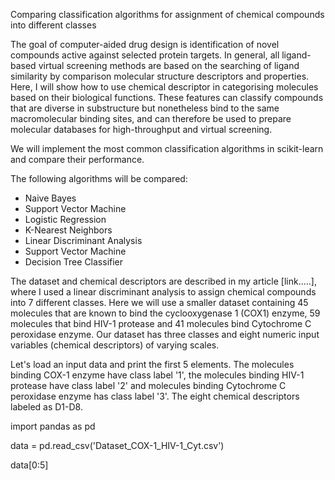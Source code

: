  Comparing classification algorithms for assignment of chemical compounds into different classes

 The goal of computer-aided drug design is identification of 
 novel compounds active against selected protein targets. In general, 
 all ligand-based virtual screening methods are based on the searching of 
 ligand similarity by comparison molecular structure descriptors and properties. 
 Here, I will show how to use chemical descriptor in categorising molecules 
 based on their biological functions. These features can classify compounds 
 that are diverse in substructure but nonetheless bind to the same 
 macromolecular binding sites, and can therefore be used to prepare molecular 
 databases for high-throughput and virtual screening.

 We will implement the most common classification algorithms in scikit-learn and
 compare their performance.

 The following algorithms will be compared:

 - Naive Bayes
 - Support Vector Machine
 - Logistic Regression
 - K-Nearest Neighbors
 - Linear Discriminant Analysis
 - Support Vector Machine
 - Decision Tree Classifier

 The dataset and chemical descriptors are described in my article [link.....], where 
 I used a linear discriminant analysis to assign chemical compounds into 7 different 
 classes.
 Here we will use a smaller dataset containing 45 molecules that are known to bind
 the cyclooxygenase 1 (COX1) enzyme, 59 molecules that bind HIV-1 protease and 41 molecules bind 
 Cytochrome C peroxidase enzyme.
 Our dataset has three classes and eight numeric input variables (chemical descriptors) of varying scales.

 Let's load an input data and print the first 5 elements. The molecules binding COX-1 enzyme have class label '1',
 the molecules binding HIV-1 protease have class label '2' and molecules binding Cytochrome C peroxidase enzyme has
 class label '3'. The eight chemical descriptors labeled as D1-D8.

import pandas as pd

data = pd.read_csv('Dataset_COX-1_HIV-1_Cyt.csv')

data[0:5]
